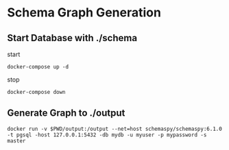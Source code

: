 # Schema Graph Generation


## Start Database with ./schema

start

```
docker-compose up -d
```

stop

```
docker-compose down
```

## Generate Graph to ./output

```
docker run -v $PWD/output:/output --net=host schemaspy/schemaspy:6.1.0 -t pgsql -host 127.0.0.1:5432 -db mydb -u myuser -p mypassword -s master
```
